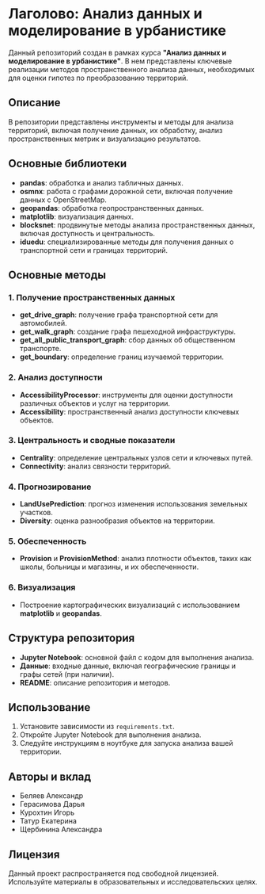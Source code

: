 # Лаголово: Анализ данных и моделирование в урбанистике

Данный репозиторий создан в рамках курса **"Анализ данных и моделирование в урбанистике"**. В нем представлены ключевые реализации методов пространственного анализа данных, необходимых для оценки гипотез по преобразованию территорий.

## Описание

В репозитории представлены инструменты и методы для анализа территорий, включая получение данных, их обработку, анализ пространственных метрик и визуализацию результатов.

## Основные библиотеки
- **pandas**: обработка и анализ табличных данных.
- **osmnx**: работа с графами дорожной сети, включая получение данных с OpenStreetMap.
- **geopandas**: обработка геопространственных данных.
- **matplotlib**: визуализация данных.
- **blocksnet**: продвинутые методы анализа пространственных данных, включая доступность и центральность.
- **iduedu**: специализированные методы для получения данных о транспортной сети и границах территорий.

## Основные методы

### 1. Получение пространственных данных
- **get_drive_graph**: получение графа транспортной сети для автомобилей.
- **get_walk_graph**: создание графа пешеходной инфраструктуры.
- **get_all_public_transport_graph**: сбор данных об общественном транспорте.
- **get_boundary**: определение границ изучаемой территории.

### 2. Анализ доступности
- **AccessibilityProcessor**: инструменты для оценки доступности различных объектов и услуг на территории.
- **Accessibility**: пространственный анализ доступности ключевых объектов.

### 3. Центральность и сводные показатели
- **Centrality**: определение центральных узлов сети и ключевых путей.
- **Connectivity**: анализ связности территорий.

### 4. Прогнозирование
- **LandUsePrediction**: прогноз изменения использования земельных участков.
- **Diversity**: оценка разнообразия объектов на территории.

### 5. Обеспеченность
- **Provision** и **ProvisionMethod**: анализ плотности объектов, таких как школы, больницы и магазины, и их обеспеченности.

### 6. Визуализация
- Построение картографических визуализаций с использованием **matplotlib** и **geopandas**.

## Структура репозитория
- **Jupyter Notebook**: основной файл с кодом для выполнения анализа.
- **Данные**: входные данные, включая географические границы и графы сетей (при наличии).
- **README**: описание репозитория и методов.

## Использование
1. Установите зависимости из `requirements.txt`.
2. Откройте Jupyter Notebook для выполнения анализа.
3. Следуйте инструкциям в ноутбуке для запуска анализа вашей территории.

## Авторы и вклад
- Беляев Александр
- Герасимова Дарья
- Курохтин Игорь
- Татур Екатерина
- Щербинина Александра

## Лицензия
Данный проект распространяется под свободной лицензией. Используйте материалы в образовательных и исследовательских целях.

